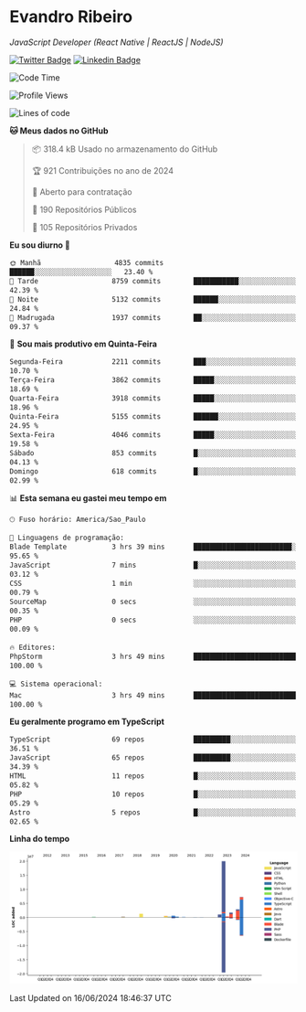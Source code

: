 # Evandro **Ribeiro**

*JavaScript Developer (React Native | ReactJS | NodeJS)*

[![Twitter Badge](https://img.shields.io/badge/-@ribeiroevandro-201B2D?style=flat-square&labelColor=201B2D&logo=twitter&logoColor=white&link=https://twitter.com/ribeiroevandro)](https://twitter.com/ribeiroevandro) 
[![Linkedin Badge](https://img.shields.io/badge/-Evandro%20Ribeiro-201B2D?style=flat-square&logo=Linkedin&logoColor=white&link=https://www.linkedin.com/in/ribeiroevandro)](https://www.linkedin.com/in/ribeiroevandro) 


<!--START_SECTION:waka-->
![Code Time](http://img.shields.io/badge/Code%20Time-3%2C944%20hrs%2036%20mins-blue)

![Profile Views](http://img.shields.io/badge/Visualizac%C3%B5es%20do%20perfil-9-blue)

![Lines of code](https://img.shields.io/badge/Desde%20o%20Hello%20World%20eu%20escrevi-36.2%20million%20linhas%20de%20c%C3%B3digo-blue)

**🐱 Meus dados no GitHub** 

> 📦 318.4 kB Usado no armazenamento do GitHub 
 > 
> 🏆 921 Contribuições no ano de 2024
 > 
> 💼 Aberto para contratação
 > 
> 📜 190 Repositórios Públicos 
 > 
> 🔑 105 Repositórios Privados 
 > 
**Eu sou diurno 🐤** 

```text
🌞 Manhã                  4835 commits        ██████░░░░░░░░░░░░░░░░░░░   23.40 % 
🌆 Tarde                  8759 commits        ███████████░░░░░░░░░░░░░░   42.39 % 
🌃 Noite                  5132 commits        ██████░░░░░░░░░░░░░░░░░░░   24.84 % 
🌙 Madrugada              1937 commits        ██░░░░░░░░░░░░░░░░░░░░░░░   09.37 % 
```
📅 **Sou mais produtivo em Quinta-Feira** 

```text
Segunda-Feira            2211 commits        ███░░░░░░░░░░░░░░░░░░░░░░   10.70 % 
Terça-Feira              3862 commits        █████░░░░░░░░░░░░░░░░░░░░   18.69 % 
Quarta-Feira             3918 commits        █████░░░░░░░░░░░░░░░░░░░░   18.96 % 
Quinta-Feira             5155 commits        ██████░░░░░░░░░░░░░░░░░░░   24.95 % 
Sexta-Feira              4046 commits        █████░░░░░░░░░░░░░░░░░░░░   19.58 % 
Sábado                   853 commits         █░░░░░░░░░░░░░░░░░░░░░░░░   04.13 % 
Domingo                  618 commits         █░░░░░░░░░░░░░░░░░░░░░░░░   02.99 % 
```


📊 **Esta semana eu gastei meu tempo em** 

```text
🕑︎ Fuso horário: America/Sao_Paulo

💬 Linguagens de programação: 
Blade Template           3 hrs 39 mins       ████████████████████████░   95.65 % 
JavaScript               7 mins              █░░░░░░░░░░░░░░░░░░░░░░░░   03.12 % 
CSS                      1 min               ░░░░░░░░░░░░░░░░░░░░░░░░░   00.79 % 
SourceMap                0 secs              ░░░░░░░░░░░░░░░░░░░░░░░░░   00.35 % 
PHP                      0 secs              ░░░░░░░░░░░░░░░░░░░░░░░░░   00.09 % 

🔥 Editores: 
PhpStorm                 3 hrs 49 mins       █████████████████████████   100.00 % 

💻 Sistema operacional: 
Mac                      3 hrs 49 mins       █████████████████████████   100.00 % 
```

**Eu geralmente programo em TypeScript** 

```text
TypeScript               69 repos            █████████░░░░░░░░░░░░░░░░   36.51 % 
JavaScript               65 repos            █████████░░░░░░░░░░░░░░░░   34.39 % 
HTML                     11 repos            █░░░░░░░░░░░░░░░░░░░░░░░░   05.82 % 
PHP                      10 repos            █░░░░░░░░░░░░░░░░░░░░░░░░   05.29 % 
Astro                    5 repos             █░░░░░░░░░░░░░░░░░░░░░░░░   02.65 % 
```



**Linha do tempo**

![Lines of Code chart](https://raw.githubusercontent.com/ribeiroevandro/ribeiroevandro/main/assets/bar_graph.png)


 Last Updated on 16/06/2024 18:46:37 UTC
<!--END_SECTION:waka-->
